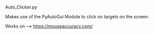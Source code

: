 Auto_Clicker.py

Makes use of the PyAutoGui Module to click on targets on the screen.

Works on --> https://mouseaccuracy.com/
